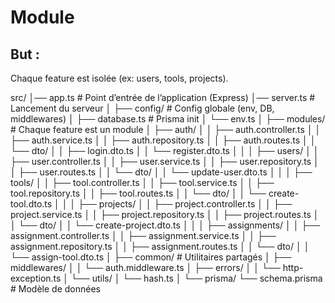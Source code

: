 # Module

## But :

Chaque feature est isolée (ex: users, tools, projects).

src/
│── app.ts # Point d’entrée de l’application (Express)
│── server.ts # Lancement du serveur
│
├── config/ # Config globale (env, DB, middlewares)
│ ├── database.ts # Prisma init
│ └── env.ts
│
├── modules/ # Chaque feature est un module
│ ├── auth/
│ │ ├── auth.controller.ts
│ │ ├── auth.service.ts
│ │ ├── auth.repository.ts
│ │ ├── auth.routes.ts
│ │ └── dto/
│ │ ├── login.dto.ts
│ │ └── register.dto.ts
│ │
│ ├── users/
│ │ ├── user.controller.ts
│ │ ├── user.service.ts
│ │ ├── user.repository.ts
│ │ ├── user.routes.ts
│ │ └── dto/
│ │ └── update-user.dto.ts
│ │
│ ├── tools/
│ │ ├── tool.controller.ts
│ │ ├── tool.service.ts
│ │ ├── tool.repository.ts
│ │ ├── tool.routes.ts
│ │ └── dto/
│ │ └── create-tool.dto.ts
│ │
│ ├── projects/
│ │ ├── project.controller.ts
│ │ ├── project.service.ts
│ │ ├── project.repository.ts
│ │ ├── project.routes.ts
│ │ └── dto/
│ │ └── create-project.dto.ts
│ │
│ ├── assignments/
│ │ ├── assignment.controller.ts
│ │ ├── assignment.service.ts
│ │ ├── assignment.repository.ts
│ │ ├── assignment.routes.ts
│ │ └── dto/
│ │ └── assign-tool.dto.ts
│
├── common/ # Utilitaires partagés
│ ├── middlewares/
│ │ └── auth.middleware.ts
│ ├── errors/
│ │ └── http-exception.ts
│ └── utils/
│ └── hash.ts
│
└── prisma/
└── schema.prisma # Modèle de données
